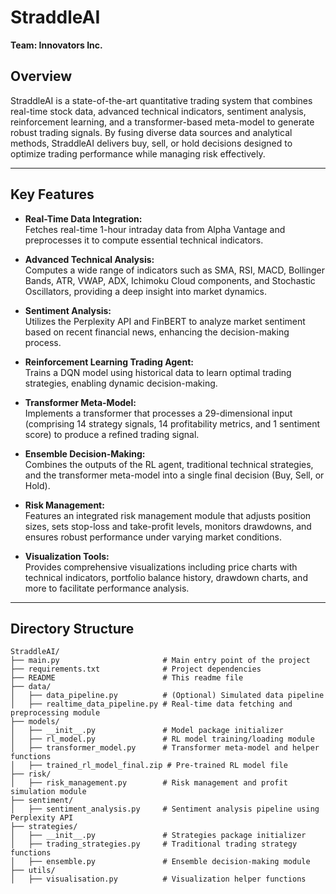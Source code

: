# StraddleAI

**Team: Innovators Inc.**

## Overview

StraddleAI is a state-of-the-art quantitative trading system that combines real-time stock data, advanced technical indicators, sentiment analysis, reinforcement learning, and a transformer-based meta-model to generate robust trading signals. By fusing diverse data sources and analytical methods, StraddleAI delivers buy, sell, or hold decisions designed to optimize trading performance while managing risk effectively.

---

## Key Features

- **Real-Time Data Integration:**  
  Fetches real-time 1-hour intraday data from Alpha Vantage and preprocesses it to compute essential technical indicators.

- **Advanced Technical Analysis:**  
  Computes a wide range of indicators such as SMA, RSI, MACD, Bollinger Bands, ATR, VWAP, ADX, Ichimoku Cloud components, and Stochastic Oscillators, providing a deep insight into market dynamics.

- **Sentiment Analysis:**  
  Utilizes the Perplexity API and FinBERT to analyze market sentiment based on recent financial news, enhancing the decision-making process.

- **Reinforcement Learning Trading Agent:**  
  Trains a DQN model using historical data to learn optimal trading strategies, enabling dynamic decision-making.

- **Transformer Meta-Model:**  
  Implements a transformer that processes a 29-dimensional input (comprising 14 strategy signals, 14 profitability metrics, and 1 sentiment score) to produce a refined trading signal.

- **Ensemble Decision-Making:**  
  Combines the outputs of the RL agent, traditional technical strategies, and the transformer meta-model into a single final decision (Buy, Sell, or Hold).

- **Risk Management:**  
  Features an integrated risk management module that adjusts position sizes, sets stop-loss and take-profit levels, monitors drawdowns, and ensures robust performance under varying market conditions.

- **Visualization Tools:**  
  Provides comprehensive visualizations including price charts with technical indicators, portfolio balance history, drawdown charts, and more to facilitate performance analysis.

---

## Directory Structure

```plaintext
StraddleAI/
├── main.py                       # Main entry point of the project
├── requirements.txt              # Project dependencies
├── README                        # This readme file
├── data/
│   ├── data_pipeline.py          # (Optional) Simulated data pipeline
│   ├── realtime_data_pipeline.py # Real-time data fetching and preprocessing module
├── models/
│   ├── __init__.py               # Model package initializer
│   ├── rl_model.py               # RL model training/loading module
│   ├── transformer_model.py      # Transformer meta-model and helper functions
│   ├── trained_rl_model_final.zip # Pre-trained RL model file
├── risk/
│   ├── risk_management.py        # Risk management and profit simulation module
├── sentiment/
│   ├── sentiment_analysis.py     # Sentiment analysis pipeline using Perplexity API
├── strategies/
│   ├── __init__.py               # Strategies package initializer
│   ├── trading_strategies.py     # Traditional trading strategy functions
│   ├── ensemble.py               # Ensemble decision-making module
├── utils/
│   ├── visualisation.py          # Visualization helper functions
